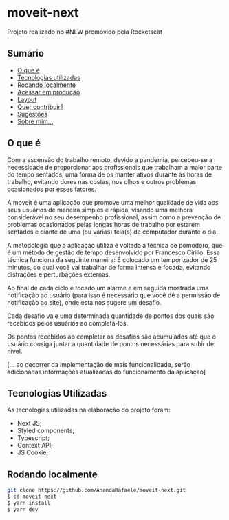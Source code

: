 # moveit-next

<p>
  Projeto realizado no #NLW promovido pela Rocketseat
</p>

## Sumário

- [O que é](#o-que-é)
- [Tecnologias utilizadas](#tecnologias-utilizadas)
- [Rodando localmente](#rodando-localmente)
- [Acessar em produção](#acessar-em-produção)
- [Layout](#layout)
- [Quer contribuir?](#quer-contribuir)
- [Sugestões](#sugestões)
- [Sobre mim...](#rocketseat)

## O que é

Com a ascensão do trabalho remoto, devido a pandemia, percebeu-se a necessidade de proporcionar aos profissionais que trabalham a maior parte do tempo sentados, uma forma de os manter ativos durante as horas de trabalho, evitando dores nas costas, nos olhos e outros problemas ocasionados por esses fatores.

A moveit é uma aplicação que promove uma melhor qualidade de vida aos seus usuários de maneira simples e rápida, visando uma melhora considerável no seu desempenho profissional, assim como a prevenção de problemas ocasionados pelas longas horas de trabalho por estarem sentados e diante de uma (ou várias) tela(s) de computador durante o dia.

A metodologia que a aplicação utiliza é voltada a técnica de pomodoro, que é um método de gestão de tempo desenvolvido por Francesco Cirillo. Essa técnica funciona da seguinte maneira:
É colocado um temporizador de 25 minutos, do qual você vai trabalhar de forma intensa e focada, evitando distrações e perturbações externas.

Ao final de cada ciclo é tocado um alarme e em seguida mostrada uma notificação ao usuário (para isso é necessário que você dê a permissão de notificação ao site), onde esta nos sugere um desafio.

Cada desafio vale uma determinada quantidade de pontos dos quais são recebidos pelos usuários ao completá-los.

Os pontos recebidos ao completar os desafios são acumulados até que o usuário consiga juntar a quantidade de pontos necessárias para subir de nível.

[... ao decorrer da implementação de mais funcionalidade, serão adicionadas informações atualizadas do funcionamento da aplicação]

## Tecnologias Utilizadas

As tecnologias utilizadas na elaboração do projeto foram:

- Next JS;
- Styled components;
- Typescript;
- Context API;
- JS Cookie;

## Rodando localmente

```bash
git clone https://github.com/AnandaRafaele/moveit-next.git
$ cd moveit-next
$ yarn install
$ yarn dev
```
